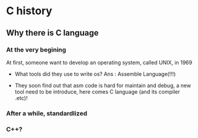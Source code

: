 # C history

## Why there is C language

### At the very begining
At first, someone want to develop an operating system, called UNIX, in 1969
*   What tools did they use to write os? Ans : Assemble Language(!!!)

*   They soon find out that asm code is hard for maintain and debug, a new tool need to be introduce, here comes C language (and its compiler .etc)!

### After a while, standardlized



### C++?